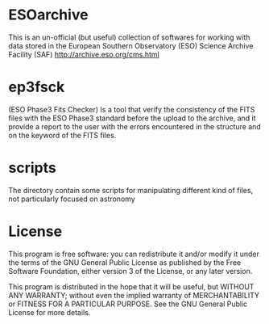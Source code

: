 # ESOarchive

This is an un-official (but useful) collection of softwares for working with data stored in the European Southern Observatory (ESO) Science Archive Facility (SAF)
http://archive.eso.org/cms.html

# ep3fsck 
(ESO Phase3 Fits Checker) Is a tool that verify the consistency of the FITS files with the ESO Phase3 standard before the upload to the archive, and it provide a report to the user with the errors encountered in the structure and on the keyword of the FITS files.

# scripts
The directory contain some scripts for manipulating different kind of files, not particularly focused on astronomy

# License
This program is free software: you can redistribute it and/or modify it under the terms of the GNU General Public License as published by the Free Software Foundation, either version 3 of the License, or any later version.

This program is distributed in the hope that it will be useful, but WITHOUT ANY WARRANTY; without even the implied warranty of MERCHANTABILITY or FITNESS FOR A PARTICULAR PURPOSE. See the GNU General Public License for more details.

